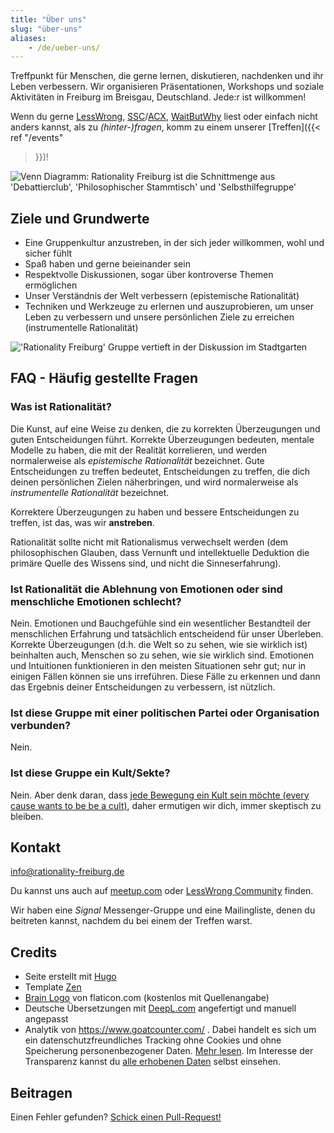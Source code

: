 ```yaml
---
title: "Über uns"
slug: "über-uns"
aliases:
    - /de/ueber-uns/
---
```


Treffpunkt für Menschen, die gerne lernen, diskutieren, nachdenken und ihr
Leben verbessern. Wir organisieren Präsentationen, Workshops und soziale
Aktivitäten in Freiburg im Breisgau, Deutschland. Jede:r ist willkommen!

<!--more-->

Wenn du gerne [LessWrong](https://www.lesswrong.com/),
[SSC](https://slatestarcodex.com/)/[ACX](https://astralcodexten.substack.com/),
[WaitButWhy](https://waitbutwhy.com/) liest oder einfach nicht anders kannst,
als zu _(hinter-)fragen_, komm zu einem unserer [Treffen]({{< ref "/events"
>}})!

![Venn Diagramm: Rationality Freiburg ist die Schnittmenge aus 'Debattierclub',
'Philosophischer Stammtisch' und
'Selbsthilfegruppe'](about-venn-diagram-400.png "Venn Diagramm: Rationality
Freiburg ist die Schnittmenge aus 'Debattierclub', 'Philosophischer Stammtisch'
und 'Selbsthilfegruppe'")


## Ziele und Grundwerte

* Eine Gruppenkultur anzustreben, in der sich jeder willkommen, wohl und
  sicher fühlt
* Spaß haben und gerne beieinander sein
* Respektvolle Diskussionen, sogar über kontroverse Themen ermöglichen
* Unser Verständnis der Welt verbessern (epistemische Rationalität)
* Techniken und Werkzeuge zu erlernen und auszuprobieren, um unser Leben zu
  verbessern und unsere persönlichen Ziele zu erreichen (instrumentelle
  Rationalität)

!['Rationality Freiburg' Gruppe vertieft in der Diskussion im Stadtgarten](rationality-freiburg-group.jpg
"'Rationality Freiburg' Gruppe vertieft in der Diskussion im Stadtgarten")


## FAQ - Häufig gestellte Fragen

### Was ist Rationalität?

Die Kunst, auf eine Weise zu denken, die zu korrekten Überzeugungen und guten
Entscheidungen führt. Korrekte Überzeugungen bedeuten, mentale Modelle zu haben,
die mit der Realität korrelieren, und werden normalerweise als
_epistemische Rationalität_ bezeichnet. Gute Entscheidungen zu treffen
bedeutet, Entscheidungen zu treffen, die dich deinen persönlichen Zielen
näherbringen, und wird normalerweise als _instrumentelle Rationalität_
bezeichnet.

Korrektere Überzeugungen zu haben und bessere Entscheidungen zu treffen,
ist das, was wir **anstreben**.

Rationalität sollte nicht mit Rationalismus verwechselt werden (dem
philosophischen Glauben, dass Vernunft und intellektuelle Deduktion die primäre
Quelle des Wissens sind, und nicht die Sinneserfahrung).

### Ist Rationalität die Ablehnung von Emotionen oder sind menschliche Emotionen schlecht?

Nein. Emotionen und Bauchgefühle sind ein wesentlicher Bestandteil der
menschlichen Erfahrung und tatsächlich entscheidend für unser Überleben.
Korrekte Überzeugungen (d.h. die Welt so zu sehen, wie sie wirklich ist)
beinhalten auch, Menschen so zu sehen, wie sie wirklich sind. Emotionen und
Intuitionen funktionieren in den meisten Situationen sehr gut; nur in einigen
Fällen können sie uns irreführen. Diese Fälle zu erkennen und dann das Ergebnis
deiner Entscheidungen zu verbessern, ist nützlich.

### Ist diese Gruppe mit einer politischen Partei oder Organisation verbunden?

Nein.

### Ist diese Gruppe ein Kult/Sekte?

Nein. Aber denk daran, dass
[jede Bewegung ein Kult sein möchte (every cause wants to be be a cult)](https://www.lesswrong.com/posts/yEjaj7PWacno5EvWa/every-cause-wants-to-be-a-cult),
daher ermutigen wir dich, immer skeptisch zu bleiben.


## Kontakt

info@rationality-freiburg.de

Du kannst uns auch auf
[meetup.com](https://www.meetup.com/rationality-freiburg/) oder [LessWrong
Community](https://www.lesswrong.com/groups/fFZZ2Ywzsab86EESY) finden.

Wir haben eine _Signal_ Messenger-Gruppe und eine Mailingliste, denen du
beitreten kannst, nachdem du bei einem der Treffen warst.

## Credits

* Seite erstellt mit [Hugo](https://gohugo.io)
* Template [Zen](https://github.com/frjo/hugo-theme-zen)
* [Brain Logo](https://www.flaticon.com/premium-icon/brain_3288930) von
  flaticon.com (kostenlos mit Quellenangabe)
* Deutsche Übersetzungen mit [DeepL.com](https://www.deepl.com) angefertigt und
  manuell angepasst
* Analytik von https://www.goatcounter.com/ . Dabei handelt es sich um ein
  datenschutzfreundliches Tracking ohne Cookies und ohne Speicherung
  personenbezogener Daten. [Mehr lesen](https://www.goatcounter.com/help/gdpr).
  Im Interesse der Transparenz kannst du
  [alle erhobenen Daten](https://rationality-freiburg.goatcounter.com/) selbst
  einsehen.

## Beitragen

Einen Fehler gefunden? [Schick einen Pull-Request!](https://github.com/omarkohl/rationality-freiburg.de)

